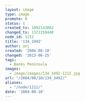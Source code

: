 ```yaml
---
layout: image
type: image
promote: 0
status: 1
created_ts: 1092143882
changed_ts: 1372159448
node_id: 1212
title: '134_3492'
author: anj
created: '2004-08-10'
changed: '2013-06-25'
tags:
  - Banks Peninsula
images:
  - image/images/134_3492-1212.jpg
url: "/2004/08/10/134_3492/"
aliases:
  - "/node/1212/"
date: '2004-08-10'
---
```


